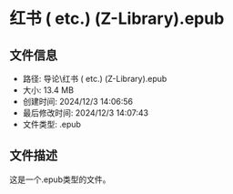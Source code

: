 ﻿# 红书 ( etc.) (Z-Library).epub

## 文件信息
- 路径: 导论\红书 ( etc.) (Z-Library).epub
- 大小: 13.4 MB
- 创建时间: 2024/12/3 14:06:56
- 最后修改时间: 2024/12/3 14:07:43
- 文件类型: .epub

## 文件描述
这是一个.epub类型的文件。

